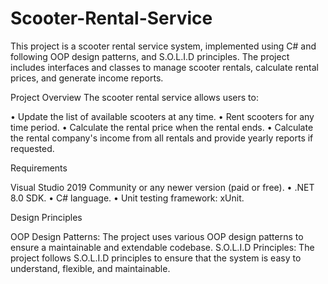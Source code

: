 # Scooter-Rental-Service
This project is a scooter rental service system, implemented using C# and following OOP design patterns, and S.O.L.I.D principles. 
The project includes interfaces and classes to manage scooter rentals, calculate rental prices, and generate income reports.

Project Overview
The scooter rental service allows users to:

• Update the list of available scooters at any time.
• Rent scooters for any time period.
• Calculate the rental price when the rental ends.
• Calculate the rental company's income from all rentals and provide yearly reports if requested.

Requirements

Visual Studio 2019 Community or any newer version (paid or free).
• .NET 8.0 SDK.
• C# language.
• Unit testing framework: xUnit.

Design Principles

OOP Design Patterns: The project uses various OOP design patterns to ensure a maintainable and extendable codebase.
S.O.L.I.D Principles: The project follows S.O.L.I.D principles to ensure that the system is easy to understand, flexible, and maintainable.
